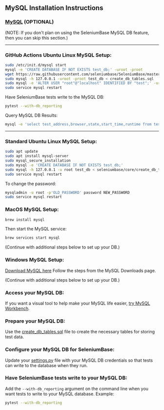 <!-- SeleniumBase Docs -->

## MySQL Installation Instructions


### [MySQL](http://www.mysql.com/) (OPTIONAL)

(NOTE: If you don't plan on using the SeleniumBase MySQL DB feature, then you can skip this section.)

--------

### GitHub Actions Ubuntu Linux MySQL Setup:

```bash
sudo /etc/init.d/mysql start
mysql -e 'CREATE DATABASE IF NOT EXISTS test_db;' -uroot -proot
wget https://raw.githubusercontent.com/seleniumbase/SeleniumBase/master/seleniumbase/core/create_db_tables.sql
sudo mysql -h 127.0.0.1 -uroot -proot test_db < create_db_tables.sql
sudo mysql -e 'ALTER USER "root"@"localhost" IDENTIFIED BY "test";' -uroot -proot
sudo service mysql restart
```

Have SeleniumBase tests write to the MySQL DB:

```bash
pytest --with-db_reporting
```

Query MySQL DB Results:

```bash
mysql -e 'select test_address,browser,state,start_time,runtime from test_db.test_run_data;' -uroot -ptest
```

--------

### Standard Ubuntu Linux MySQL Setup:

```bash
sudo apt update
sudo apt install mysql-server
sudo mysql_secure_installation
sudo mysql -e 'CREATE DATABASE IF NOT EXISTS test_db;'
sudo mysql -h 127.0.0.1 -u root test_db < seleniumbase/core/create_db_tables.sql
sudo service mysql restart
```

To change the password:

```bash
mysqladmin -u root -p'OLD_PASSWORD' password NEW_PASSWORD
sudo service mysql restart
```

### MacOS MySQL Setup:

```bash
brew install mysql
```

Then start the MySQL service:

```bash
brew services start mysql
```

(Continue with additional steps below to set up your DB.)

### Windows MySQL Setup:

[Download MySQL here](http://dev.mysql.com/downloads/windows/)
Follow the steps from the MySQL Downloads page.

(Continue with additional steps below to set up your DB.)

### Access your MySQL DB:

If you want a visual tool to help make your MySQL life easier, [try MySQL Workbench](http://dev.mysql.com/downloads/workbench/).

### Prepare your MySQL DB:

Use the [create_db_tables.sql](https://github.com/seleniumbase/SeleniumBase/blob/master/seleniumbase/core/create_db_tables.sql) file to create the necessary tables for storing test data.

### Configure your MySQL DB for SeleniumBase:

Update your [settings.py](https://github.com/seleniumbase/SeleniumBase/blob/master/seleniumbase/config/settings.py) file with your MySQL DB credentials so that tests can write to the database when they run.

### Have SeleniumBase tests write to your MySQL DB:

Add the ``--with-db_reporting`` argument on the command line when you want tests to write to your MySQL database. Example:

```bash
pytest --with-db_reporting
```
